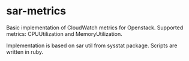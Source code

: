 sar-metrics
===========
Basic implementation of CloudWatch metrics for Openstack.
Supported metrics: CPUUtilization and MemoryUtilization.

Implementation is based on sar util from sysstat package.
Scripts are written in ruby.
